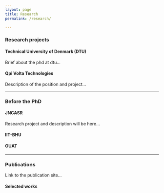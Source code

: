 ```yaml
---
layout: page
title: Research
permalink: /research/

---
```


### Research projects


#### Technical University of Denmark (DTU)

Brief about the phd at dtu... 





#### Qpi Volta Technologies

Description of the position and project...

------------------------------------


### Before the PhD 

#### JNCASR

Research project and description will be here...


#### IIT-BHU





#### OUAT



---------------------------------



### Publications

Link to the publication site... 


#### Selected works

